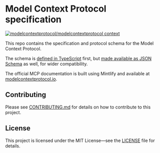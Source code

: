 # Model Context Protocol specification

[![modelcontextprotocol/modelcontextprotocol context](https://badge.forgithub.com/modelcontextprotocol/modelcontextprotocol/tree/main/docs/specification/2025-03-26)](https://uithub.com/modelcontextprotocol/modelcontextprotocol/tree/main/docs/specification/2025-03-26)

This repo contains the specification and protocol schema for the Model Context Protocol.

The schema is [defined in TypeScript](schema/2025-06-18/schema.ts) first, but
[made available as JSON Schema](schema/2025-06-18/schema.json) as well, for wider
compatibility.

The official MCP documentation is built using Mintlify and available at
[modelcontextprotocol.io](https://modelcontextprotocol.io).

## Contributing

Please see [CONTRIBUTING.md](CONTRIBUTING.md) for details on how to contribute to this
project.

## License

This project is licensed under the MIT License—see the [LICENSE](LICENSE) file for
details.
